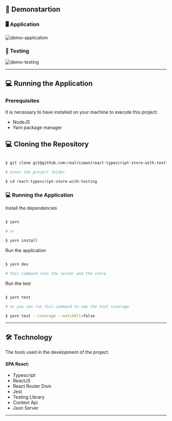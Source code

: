## 🎥 Demonstartion

### 🖥 Application
![demo-application](https://user-images.githubusercontent.com/9587306/115566712-b05c1500-a2e4-11eb-84cb-981150be2d01.gif)

### 🤖 Testing
![demo-testing](https://user-images.githubusercontent.com/9587306/115567464-7ccdba80-a2e5-11eb-8ad1-96f6af3c5569.gif)

---


## 💻 Running the Application

### Prerequisites

It is necessary to have installed on your machine to execute this project:
- NodeJS
- Yarn package manager

## 💻 Cloning the Repository

```bash

$ git clone git@github.com:realrisman/react-typescript-store-with-testing.git

# enter the project folder

$ cd react-typescript-store-with-testing

```
### 💻 Running the Application

Install the dependencies

```bash

$ yarn

# or

$ yarn install

```

Run the application

```bash

$ yarn dev

# this command runs the server and the store

```

Run the test

```bash

$ yarn test

# or you can run this command to see the test coverage

$ yarn test --coverage --watchAll=false

```

---

<h2 id="tecnologias"> 🛠️ Technology </h2>

The tools used in the development of the project.

#### SPA React:
- Typescript
- ReactJS
- React Router Dom
- Jest
- Testing Library
- Context Api
- Json Server

---